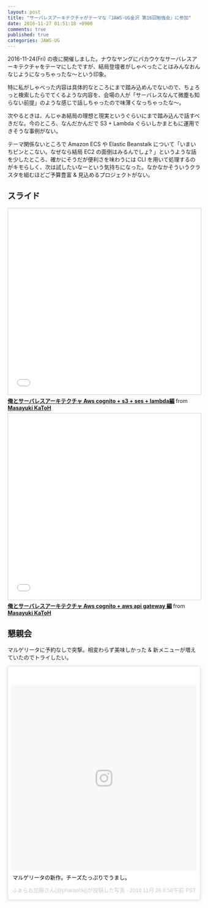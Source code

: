 ```yaml
---
layout: post
title: "サーバレスアーキテクチャがテーマな『JAWS-UG金沢 第16回勉強会』に参加"
date: 2016-11-27 01:51:18 +0900
comments: true
published: true
categories: JAWS-UG
---
```


2016-11-24(Fri) の夜に開催しました。ナウなヤングにバカウケなサーバレスアーキテクチャをテーマにしたですが、結局登壇者がしゃべったことはみんなおんなじようになっちゃったな〜という印象。

特に私がしゃべった内容は具体的なところにまで踏み込めんでないので、ちょろっと検索したらでてくるような内容を、会場の人が「サーバレスなんて微塵も知らない前提」のような感じで話しちゃったので味薄くなっちゃったな〜。

次やるときは、んじゃあ結局の理想と現実というぐらいにまで踏み込んで話すべきだな。今のところ、なんだかんだで S3 + Lambda ぐらいしかまともに運用できそうな事例がない。

テーマ関係ないところで Amazon ECS や Elastic Beanstalk について「いまいちピンとこない。なぜなら結局 EC2 の面倒はみるんでしょ? 」というような話を少したところ、確かにそうだが便利さを味わうには CLI を用いて処理するのがキモらしく、次は試したいなーという気持ちになった。なかなかそういうクラスタを組むほどご予算豊富 & 見込めるプロジェクトがない。


## スライド

<iframe src="//www.slideshare.net/slideshow/embed_code/key/dZrkpsZlobnRiX" width="595" height="485" frameborder="0" marginwidth="0" marginheight="0" scrolling="no" style="border:1px solid #CCC; border-width:1px; margin-bottom:5px; max-width: 100%;" allowfullscreen> </iframe> <div style="margin-bottom:5px"> <strong> <a href="//www.slideshare.net/pharaohkj/aws-cognito-s3-ses-lambda" title="俺とサーバレスアーキテクチャ Aws cognito + s3 + ses + lambda編" target="_blank">俺とサーバレスアーキテクチャ Aws cognito + s3 + ses + lambda編</a> </strong> from <strong><a target="_blank" href="//www.slideshare.net/pharaohkj">Masayuki KaToH</a></strong> </div>

<iframe src="//www.slideshare.net/slideshow/embed_code/key/5oX7SLecynWv3W" width="595" height="485" frameborder="0" marginwidth="0" marginheight="0" scrolling="no" style="border:1px solid #CCC; border-width:1px; margin-bottom:5px; max-width: 100%;" allowfullscreen> </iframe> <div style="margin-bottom:5px"> <strong> <a href="//www.slideshare.net/pharaohkj/aws-cognito-aws-api-gateway" title="俺とサーバレスアーキテクチャ Aws cognito + aws api gateway 編" target="_blank">俺とサーバレスアーキテクチャ Aws cognito + aws api gateway 編</a> </strong> from <strong><a target="_blank" href="//www.slideshare.net/pharaohkj">Masayuki KaToH</a></strong> </div>



## 懇親会

マルゲリータに予約なしで突撃。相変わらず美味しかった & 新メニューが増えていたのでトライしたい。

<blockquote class="instagram-media" data-instgrm-captioned data-instgrm-version="7" style=" background:#FFF; border:0; border-radius:3px; box-shadow:0 0 1px 0 rgba(0,0,0,0.5),0 1px 10px 0 rgba(0,0,0,0.15); margin: 1px; max-width:658px; padding:0; width:99.375%; width:-webkit-calc(100% - 2px); width:calc(100% - 2px);"><div style="padding:8px;"> <div style=" background:#F8F8F8; line-height:0; margin-top:40px; padding:50.0% 0; text-align:center; width:100%;"> <div style=" background:url(data:image/png;base64,iVBORw0KGgoAAAANSUhEUgAAACwAAAAsCAMAAAApWqozAAAABGdBTUEAALGPC/xhBQAAAAFzUkdCAK7OHOkAAAAMUExURczMzPf399fX1+bm5mzY9AMAAADiSURBVDjLvZXbEsMgCES5/P8/t9FuRVCRmU73JWlzosgSIIZURCjo/ad+EQJJB4Hv8BFt+IDpQoCx1wjOSBFhh2XssxEIYn3ulI/6MNReE07UIWJEv8UEOWDS88LY97kqyTliJKKtuYBbruAyVh5wOHiXmpi5we58Ek028czwyuQdLKPG1Bkb4NnM+VeAnfHqn1k4+GPT6uGQcvu2h2OVuIf/gWUFyy8OWEpdyZSa3aVCqpVoVvzZZ2VTnn2wU8qzVjDDetO90GSy9mVLqtgYSy231MxrY6I2gGqjrTY0L8fxCxfCBbhWrsYYAAAAAElFTkSuQmCC); display:block; height:44px; margin:0 auto -44px; position:relative; top:-22px; width:44px;"></div></div> <p style=" margin:8px 0 0 0; padding:0 4px;"> <a href="https://www.instagram.com/p/BNR-ky7g4cP/" style=" color:#000; font-family:Arial,sans-serif; font-size:14px; font-style:normal; font-weight:normal; line-height:17px; text-decoration:none; word-wrap:break-word;" target="_blank">マルゲリータの新作。チーズたっぷりでうまし。</a></p> <p style=" color:#c9c8cd; font-family:Arial,sans-serif; font-size:14px; line-height:17px; margin-bottom:0; margin-top:8px; overflow:hidden; padding:8px 0 7px; text-align:center; text-overflow:ellipsis; white-space:nowrap;">ふぁらお加藤さん(@pharaohkj)が投稿した写真 - <time style=" font-family:Arial,sans-serif; font-size:14px; line-height:17px;" datetime="2016-11-26T16:58:15+00:00">2016 11月 26 8:58午前 PST</time></p></div></blockquote> <script async defer src="//platform.instagram.com/en_US/embeds.js"></script>
